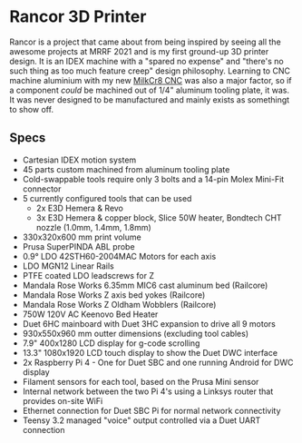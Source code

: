 # Rancor 3D Printer

Rancor is a project that came about from being inspired by seeing all the awesome projects at MRRF 2021 and is my first ground-up 3D printer design. It is an IDEX machine with a "spared no expense" and "there's no such thing as too much feature creep" design philosophy. Learning to CNC machine aluminium with my new [MilkCr8 CNC](https://github.com/Makers-On-Tap/milkcr8-cnc) was also a major factor, so if a component *could* be machined out of 1/4" aluminum tooling plate, it was. It was never designed to be manufactured and mainly exists as somethingt to show off.

## Specs

- Cartesian IDEX motion system
- 45 parts custom machined from aluminum tooling plate
- Cold-swappable tools require only 3 bolts and a 14-pin Molex Mini-Fit connector
- 5 currently configured tools that can be used
    - 2x E3D Hemera & Revo
    - 3x E3D Hemera & copper block, Slice 50W heater, Bondtech CHT nozzle (1.0mm, 1.4mm, 1.8mm)
- 330x320x600 mm print volume
- Prusa SuperPINDA ABL probe
- 0.9° LDO 42STH60-2004MAC Motors for each axis
- LDO MGN12 Linear Rails
- PTFE coated LDO leadscrews for Z
- Mandala Rose Works 6.35mm MIC6 cast aluminum bed (Railcore)
- Mandala Rose Works Z axis bed yokes (Railcore)
- Mandala Rose Works Z Oldham Wobblers (Railcore)
- 750W 120V AC Keenovo Bed Heater
- Duet 6HC mainboard with Duet 3HC expansion to drive all 9 motors
- 930x550x960 mm outter dimensions (excluding tool cables)
- 7.9" 400x1280 LCD display for g-code scrolling
- 13.3" 1080x1920 LCD touch display to show the Duet DWC interface
- 2x Raspberry Pi 4 - One for Duet SBC and one running Android for DWC display
- Filament sensors for each tool, based on the Prusa Mini sensor
- Internal network between the two Pi 4's using a Linksys router that provides on-site WiFi
- Ethernet connection for Duet SBC Pi for normal network connectivity
- Teensy 3.2 managed "voice" output controlled via a Duet UART connection


